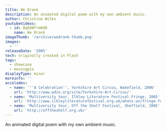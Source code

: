 ```yaml
---
title: We Drank
description: An animated digital poem with my own ambient music.
author: Christine Wilks
youtubeVideos:
  - id: 8qE00frm6d8
    name: We Drank
imageThumb: '/archive/wedrank-thumb.png'
images:
  - ''
releaseDate: '2005'
tech: originally created in Flash
tags:
  - showcase
  - movingpix
displayType: minor
moreinfo: ''
accolades:
  - name: '''A Celebration'', Yorkshire Art Circus, Wakefield, 2006'
    url: 'http://www.wdco.org/site/Yorkshire-Art-Circus/'
  - name: 'Multiversity tour, Ilkley Literature Festival Fringe, 2005'
    url: 'http://www.ilkleyliteraturefestival.org.uk/whats-on/fringe-festival'
  - name: 'Multiversity tour, Off the Shelf Festival, Sheffield, 2005'
    url: 'http://offtheshelf.org.uk/'
---
```


An animated digital poem with my own ambient music.

